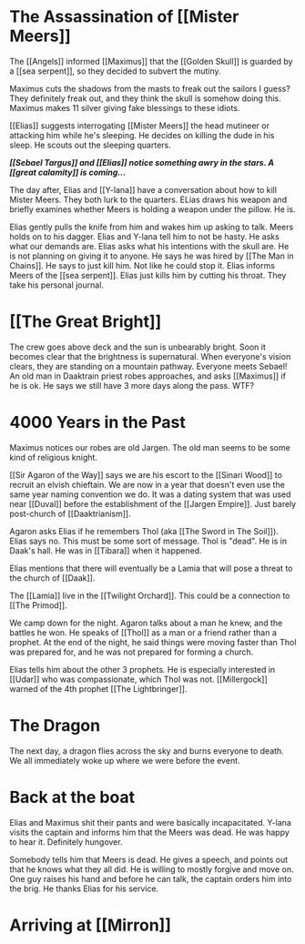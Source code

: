 # The Assassination of [[Mister Meers]]
The [[Angels]] informed [[Maximus]] that the [[Golden Skull]] is guarded by a [[sea serpent]], so they decided to subvert the mutiny.

Maximus cuts the shadows from the masts to freak out the sailors I guess? They definitely freak out, and they think the skull is somehow doing this. Maximus makes 11 silver giving fake blessings to these idiots.

[[Elias]] suggests interrogating [[Mister Meers]] the head mutineer or attacking him while he's sleeping. He decides on killing the dude in his sleep. He scouts out the sleeping quarters.

***[[Sebael Targus]] and [[Elias]] notice something awry in the stars. A [[great calamity]] is coming...***

The day after, Elias and [[Y-lana]] have a conversation about how to kill Mister Meers. They both lurk to the quarters. ELias draws his weapon and briefly examines whether Meers is holding a weapon under the pillow. He is.

Elias gently pulls the knife from him and wakes him up asking to talk. Meers holds on to his dagger. Elias and Y-lana tell him to not be hasty. He asks what our demands are. Elias asks what his intentions with the skull are. He is not planning on giving it to anyone. He says he was hired by [[The Man in Chains]]. He says to just kill him. Not like he could stop it. Elias informs Meers of the [[sea serpent]]. Elias just kills him by cutting his throat. They take his personal journal.
# [[The Great Bright]]
The crew goes above deck and the sun is unbearably bright. Soon it becomes clear that the brightness is supernatural. When everyone's vision clears, they are standing on a mountain pathway. Everyone meets Sebael! An old man in Daaktrain priest robes approaches, and asks [[Maximus]] if he is ok. He says we still have 3 more days along the pass. WTF?
# 4000 Years in the Past
Maximus notices our robes are old Jargen. The old man seems to be some kind of religious knight.

[[Sir Agaron of the Way]] says we are his escort to the [[Sinari Wood]] to recruit an elvish chieftain. We are now in a year that doesn't even use the same year naming convention we do. It was a dating system that was used near [[Duval]] before the establishment of the [[Jargen Empire]]. Just barely post-church of [[Daaktrianism]].

Agaron asks Elias if he remembers Thol (aka [[The Sword in The Soil]]). Elias says no. This must be some sort of message. Thol is "dead". He is in Daak's hall. He was in [[Tibara]] when it happened.

Elias mentions that there will eventually be a Lamia that will pose a threat to the church of [[Daak]]. 

The [[Lamia]] live in the [[Twilight Orchard]]. This could be a connection to [[The Primod]].

We camp down for the night. Agaron talks about a man he knew, and the battles he won. He speaks of [[Thol]] as a man or a friend rather than a prophet. At the end of the night, he said things were moving faster than Thol was prepared for, and he was not prepared for forming a church. 

Elias tells him about the other 3 prophets. He is especially interested in [[Udar]] who was compassionate, which Thol was not. [[Millergock]] warned of the 4th prophet [[The Lightbringer]].
# The Dragon
The next day, a dragon flies across the sky and burns everyone to death. We all immediately woke up where we were before the event. 
# Back at the boat
Elias and Maximus shit their pants and were basically incapacitated. Y-lana visits the captain and informs him that the Meers was dead. He was happy to hear it. Definitely hungover. 

Somebody tells him that Meers is dead. He gives a speech, and points out that he knows what they all did. He is willing to mostly forgive and move on. One guy raises his hand and before he can talk, the captain orders him into the brig. He thanks Elias for his service.
# Arriving at [[Mirron]]

